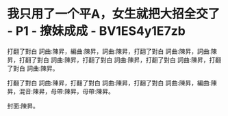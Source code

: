 # 我只用了一个平A，女生就把大招全交了 - P1 - 撩妹成成 - BV1ES4y1E7zb

打翻了對白 詞曲:陳昇，編曲:陳昇，詞曲:陳昇，打翻了對白 詞曲:陳昇，詞曲:陳昇，打翻了對白 詞曲:陳昇，打翻了對白 詞曲:陳昇，打翻了對白 詞曲:陳昇，打翻了對白 詞曲:陳昇。

打翻了對白 詞曲:陳昇，打翻了對白 詞曲:陳昇，打翻了對白 詞曲:陳昇，編曲:陳昇，混音:陳昇，母帶:陳昇，母帶:陳昇。

封面:陳昇。